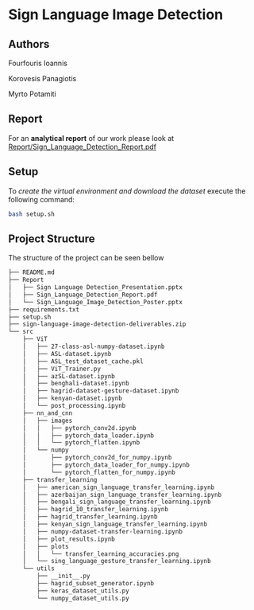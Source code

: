 # Sign Language Image Detection

## Authors

Fourfouris Ioannis

Korovesis Panagiotis

Myrto Potamiti

## Report

For an __analytical report__ of our work please look at [Report/Sign_Language_Detection_Report.pdf](Report/Sign_Language_Detection_Report.pdf)


## Setup

To _create the virtual environment and download the dataset_ execute the following command:

```sh
bash setup.sh
```
## Project Structure

The structure of the project can be seen bellow

```bash
├── README.md
├── Report
│   ├── Sign Language Detection_Presentation.pptx
│   ├── Sign_Language_Detection_Report.pdf
│   └── Sign_Language_Image_Detection_Poster.pptx
├── requirements.txt
├── setup.sh
├── sign-language-image-detection-deliverables.zip
└── src
    ├── ViT
    │   ├── 27-class-asl-numpy-dataset.ipynb
    │   ├── ASL-dataset.ipynb
    │   ├── ASL_test_dataset_cache.pkl
    │   ├── ViT_Trainer.py
    │   ├── azSL-dataset.ipynb
    │   ├── benghali-dataset.ipynb
    │   ├── hagrid-dataset-gesture-dataset.ipynb
    │   ├── kenyan-dataset.ipynb
    │   └── post_processing.ipynb
    ├── nn_and_cnn
    │   ├── images
    │   │   ├── pytorch_conv2d.ipynb
    │   │   ├── pytorch_data_loader.ipynb
    │   │   └── pytorch_flatten.ipynb
    │   └── numpy
    │       ├── pytorch_conv2d_for_numpy.ipynb
    │       ├── pytorch_data_loader_for_numpy.ipynb
    │       └── pytorch_flatten_for_numpy.ipynb
    ├── transfer_learning
    │   ├── american_sign_language_transfer_learning.ipynb
    │   ├── azerbaijan_sign_language_transfer_learning.ipynb
    │   ├── bengali_sign_language_transfer_learning.ipynb
    │   ├── hagrid_10_transfer_learning.ipynb
    │   ├── hagrid_transfer_learning.ipynb
    │   ├── kenyan_sign_language_transfer_learning.ipynb
    │   ├── numpy-dataset-transfer-learning.ipynb
    │   ├── plot_results.ipynb
    │   ├── plots
    │   │   └── transfer_learning_accuracies.png
    │   └── sing_language_gesture_transfer_learning.ipynb
    └── utils
        ├── __init__.py
        ├── hagrid_subset_generator.ipynb
        ├── keras_dataset_utils.py
        └── numpy_dataset_utils.py
```
